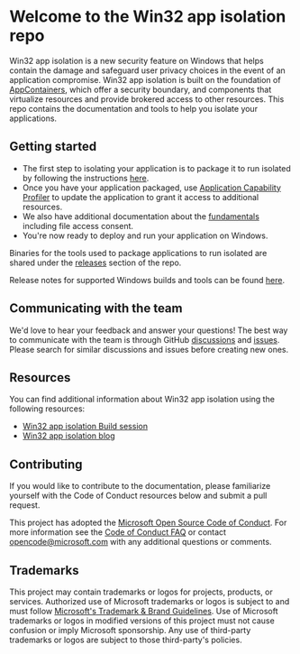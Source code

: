 # Welcome to the Win32 app isolation repo
Win32 app isolation is a new security feature on Windows that helps contain the damage and safeguard user privacy choices in the event of an 
application compromise. 
Win32 app isolation is built on the foundation of [AppContainers](https://learn.microsoft.com/en-us/windows/win32/secauthz/implementing-an-appcontainer), which offer a security boundary, 
and components that virtualize resources and provide brokered access to other resources. 
This repo contains the documentation and tools to help you isolate your applications.

## Getting started 
* The first step to isolating your application is to package it to run isolated by following the instructions [here](docs/packaging/packaging-with-visual-studio.md). 
* Once you have your application packaged, use [Application Capability Profiler](docs/profiler/application-capability-profiler.md) to update the application to grant it access to additional resources.
* We also have additional documentation about the [fundamentals](docs/fundamentals) including file access consent.
* You're now ready to deploy and run your application on Windows.

Binaries for the tools used to package applications to run isolated are shared under the [releases](https://github.com/microsoft/win32-app-isolation/releases) section of the repo.

Release notes for supported Windows builds and tools can be found [here](relnotes/windows-release-notes.md).

## Communicating with the team
We'd love to hear your feedback and answer your questions! 
The best way to communicate with the team is through GitHub [discussions](https://github.com/microsoft/win32-app-isolation/discussions)
and [issues](https://github.com/microsoft/win32-app-isolation/issues). 
Please search for similar discussions and issues before creating new ones. 

## Resources
You can find additional information about Win32 app isolation using the following resources: 
* [Win32 app isolation Build session](https://www.youtube.com/watch?v=w6VwHGPz12w&pp=ygUTd2luMzIgYXBwIGlzb2xhdGlvbg%3D%3D&ab_channel=MicrosoftDeveloper)
* [Win32 app isolation blog](https://blogs.windows.com/windowsdeveloper/2023/06/14/public-preview-improve-win32-app-security-via-app-isolation/)

## Contributing
If you would like to contribute to the documentation, please familiarize yourself with the Code of Conduct resources below and submit a pull request.

This project has adopted the [Microsoft Open Source Code of Conduct](https://opensource.microsoft.com/codeofconduct/).
For more information see the [Code of Conduct FAQ](https://opensource.microsoft.com/codeofconduct/faq/) or
contact [opencode@microsoft.com](mailto:opencode@microsoft.com) with any additional questions or comments.

## Trademarks

This project may contain trademarks or logos for projects, products, or services. Authorized use of Microsoft 
trademarks or logos is subject to and must follow 
[Microsoft's Trademark & Brand Guidelines](https://www.microsoft.com/en-us/legal/intellectualproperty/trademarks/usage/general).
Use of Microsoft trademarks or logos in modified versions of this project must not cause confusion or imply Microsoft sponsorship.
Any use of third-party trademarks or logos are subject to those third-party's policies.
